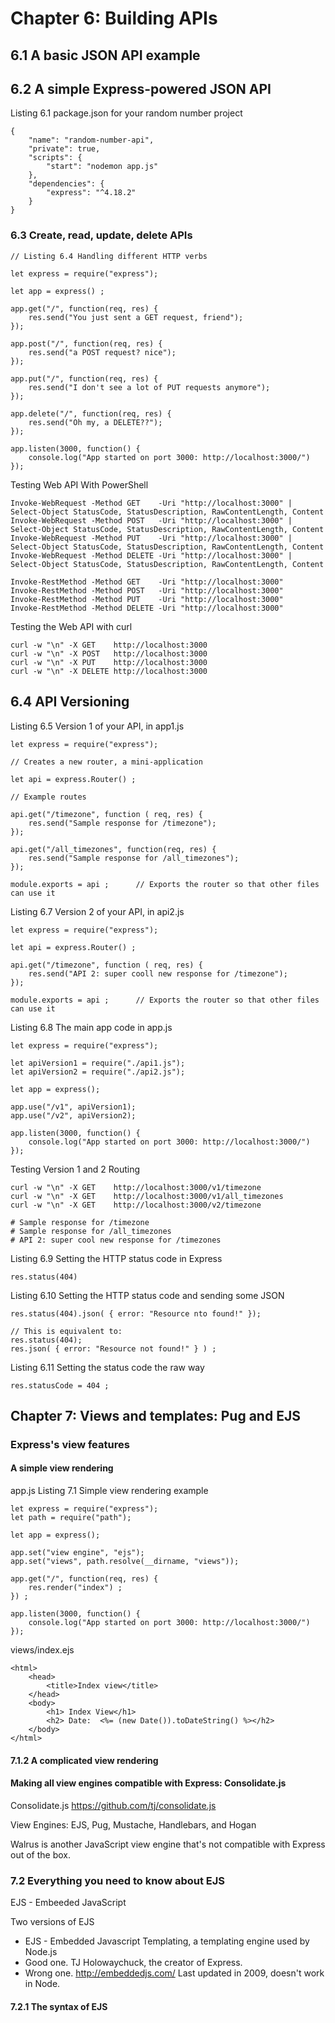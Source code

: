 # Chapter 6: Building APIs

## 6.1 A basic JSON API example

## 6.2 A simple Express-powered JSON API

Listing 6.1 package.json for your random number project

```
{
    "name": "random-number-api",
    "private": true,
    "scripts": {
        "start": "nodemon app.js"
    },
    "dependencies": {
        "express": "^4.18.2"
    }
}
```

### 6.3 Create, read, update, delete APIs

```
// Listing 6.4 Handling different HTTP verbs

let express = require("express");

let app = express() ;

app.get("/", function(req, res) {
    res.send("You just sent a GET request, friend");
});

app.post("/", function(req, res) {
    res.send("a POST request? nice");
});

app.put("/", function(req, res) {
    res.send("I don't see a lot of PUT requests anymore");
});

app.delete("/", function(req, res) {
    res.send("Oh my, a DELETE??");
});

app.listen(3000, function() {
    console.log("App started on port 3000: http://localhost:3000/")
});
```

Testing Web API With PowerShell

```
Invoke-WebRequest -Method GET    -Uri "http://localhost:3000" | Select-Object StatusCode, StatusDescription, RawContentLength, Content
Invoke-WebRequest -Method POST   -Uri "http://localhost:3000" | Select-Object StatusCode, StatusDescription, RawContentLength, Content
Invoke-WebRequest -Method PUT    -Uri "http://localhost:3000" | Select-Object StatusCode, StatusDescription, RawContentLength, Content
Invoke-WebRequest -Method DELETE -Uri "http://localhost:3000" | Select-Object StatusCode, StatusDescription, RawContentLength, Content

Invoke-RestMethod -Method GET    -Uri "http://localhost:3000" 
Invoke-RestMethod -Method POST   -Uri "http://localhost:3000" 
Invoke-RestMethod -Method PUT    -Uri "http://localhost:3000" 
Invoke-RestMethod -Method DELETE -Uri "http://localhost:3000" 
```

Testing the Web API with curl

```
curl -w "\n" -X GET    http://localhost:3000
curl -w "\n" -X POST   http://localhost:3000
curl -w "\n" -X PUT    http://localhost:3000
curl -w "\n" -X DELETE http://localhost:3000
```
## 6.4 API Versioning

Listing 6.5 Version 1 of your API, in app1.js

```
let express = require("express");

// Creates a new router, a mini-application

let api = express.Router() ;

// Example routes

api.get("/timezone", function ( req, res) {
    res.send("Sample response for /timezone");
});

api.get("/all_timezones", function(req, res) {
    res.send("Sample response for /all_timezones");
});

module.exports = api ;      // Exports the router so that other files can use it
```

Listing 6.7 Version 2 of your API, in api2.js

```
let express = require("express");

let api = express.Router() ;

api.get("/timezone", function ( req, res) {
    res.send("API 2: super cooll new response for /timezone");
});

module.exports = api ;      // Exports the router so that other files can use it
```

Listing 6.8 The main app code in app.js

```
let express = require("express");

let apiVersion1 = require("./api1.js");
let apiVersion2 = require("./api2.js");

let app = express();

app.use("/v1", apiVersion1);
app.use("/v2", apiVersion2);

app.listen(3000, function() {
    console.log("App started on port 3000: http://localhost:3000/")
});
```

Testing Version 1 and 2 Routing

```
curl -w "\n" -X GET    http://localhost:3000/v1/timezone
curl -w "\n" -X GET    http://localhost:3000/v1/all_timezones
curl -w "\n" -X GET    http://localhost:3000/v2/timezone

# Sample response for /timezone
# Sample response for /all_timezones
# API 2: super cool new response for /timezones
```

Listing 6.9 Setting the HTTP status code in Express

```
res.status(404)
```

Listing 6.10 Setting the HTTP status code and sending some JSON

```
res.status(404).json( { error: "Resource nto found!" });

// This is equivalent to:
res.status(404);
res.json( { error: "Resource not found!" } ) ;
```

Listing 6.11 Setting the status code the raw way

```
res.statusCode = 404 ;
```

## Chapter 7: Views and templates: Pug and EJS

### Express's view features

#### A simple view rendering

app.js
Listing 7.1 Simple view rendering example
```
let express = require("express");
let path = require("path");

let app = express();

app.set("view engine", "ejs");
app.set("views", path.resolve(__dirname, "views"));

app.get("/", function(req, res) {
    res.render("index") ;
}) ;

app.listen(3000, function() {
    console.log("App started on port 3000: http://localhost:3000/")
});
```

views/index.ejs

```
<html>
    <head>
        <title>Index view</title>
    </head>
    <body>
        <h1> Index View</h1>
        <h2> Date:  <%= (new Date()).toDateString() %></h2>
    </body>
</html>
```

#### 7.1.2 A complicated view rendering

#### Making all view engines compatible with Express: Consolidate.js

Consolidate.js https://github.com/tj/consolidate.js

View Engines: EJS, Pug, Mustache, Handlebars, and Hogan

Walrus is another JavaScript view engine that's not compatible with Express out of the box.

### 7.2 Everything you need to know about EJS

EJS - Embeeded JavaScript

Two versions of EJS

* EJS - Embedded Javascript Templating, a templating engine used by Node.js
* Good one. TJ Holowaychuck, the creator of Express.
* Wrong one. http://embeddedjs.com/ Last updated in 2009, doesn't work in Node.

#### 7.2.1 The syntax of EJS

